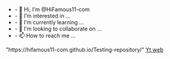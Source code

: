 <html>
<body>
  <ul>
    <li> - 👋 Hi, I’m @HiFamous11-com  </li>
<li> - 👀 I’m interested in ...  </li>
<li> - 🌱 I’m currently learning ...  </li>
<li> - 💞️ I’m looking to collaborate on ...  </li>
<li> - 📫 How to reach me ...  </li>
  </ul>
  "https://hifamous11-com.github.io/Testing-repository/"
  <a href="https://hifamous11-com.github.io/Testing-repository/">Yt web</a>
</body>
<!---
HiFamous11-com/HiFamous11-com is a ✨ special ✨ repository because its `README.md` (this file) appears on your GitHub profile.
You can click the Preview link to take a look at your changes.
--->
</html>
